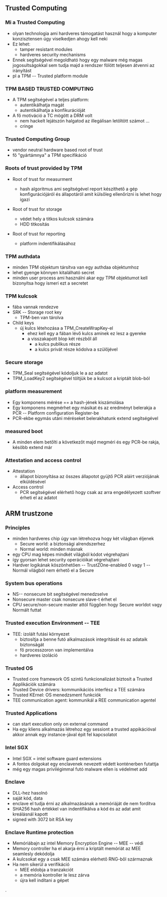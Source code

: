 ## Trusted Computing

### Mi a Trusted Computing
+ olyan technologia ami hardveres támogatást használ hogy a komputer konzisztensen úgy viselkedjen ahogy kell neki
+ Ez lehet:
  + tamper resistant modules
  + hardveres security mechanisms
+ Ennek segítségével megoldható hogy egy malware még magas jogosultságokkal sem tudja majd a rendszer fölött teljesen átvenni az irányítást
+ pl a TPM -- Trusted platform module

### TPM BASED TRUSTED COMPUTING
+ A TPM segítségével a teljes platform:
  + autentikálhatja magát
  + autentikálhatja a konfikurációját
+ A fő motiváció a TC mögött a DRM volt
  + nem hackelt lejátszón halgatod az illegálisan letöltött számot ...
  + cringe

### Trusted Computing Group
+ vendor neutral hardware based root of trust
+ fő "gyártámnya" a TPM specifikáció

### Roots of trust provided by TPM

+ Root of trust for measurment
  + hash algoritmus ami segítségével report készíthető a gép konfigurációjáról és állapotáról amit külsőleg ellenőrízni is lehet hogy igazi

+ Root of trust for storage
  + védet hely a titkos kulcsok számára
  + HDD titkosítás
+ Root of trust for reporting
  + platform indentifikálásához

### TPM authdata
+ minden TPM objektum társítva van egy authdaa objektumhoz
+ lehet gyenge könnyen kitalálható secret
+ minden user process ami használni akar egy TPM objektumot kell bizonyítsa hogy ismeri ezt a secretet

### TPM kulcsok
+ fába vannak rendezve
+ SRK -- Storage root key
  + TPM-ben van tárolva
+ Child keys
  + új kulcs létehozása a TPM_CreateWrapKey-el
    + ehez kell egy a fában lévő kulcs aminek ez lesz a gyereke
    + a visszakapott blop két részből áll
      + a kulcs publikus része
      + a kulcs privát része kódolva a szülőjével

### Secure storage
+ TPM_Seal segítségével kódoljuk le a az adatot
+ TPM_LoadKey2 segítségével töltjük be a kulcsot a kriptált blob-ból



### platform measurement
+ Egy komponens mérése == a hash-jének kiszámolása
+ Egy komponens megmérhet egy másikat és az eredményt belerakja a PCR -- Platform configuration Register-be
+ PCR-ekbe egymás utáni méréseket belerakhatunk extend segítségével

### measured boot
+ A minden elem betőlti a következőt majd megméri és egy PCR-be rakja, késöbb extend már

### Attestation and access control
+ Attestation
  + állapot bizonyítása az összes állapotot gyüjtő PCR aláírt verziójának elküldésével
+ Access control
  + PCR segítségével elérhető hogy csak az arra engedélyezett szoftver érheti el az adatot


## ARM trustzone

### Principles
+ minden hardveres chip úgy van létrehozva hogy két világban éljenek
  + Secure world: a biztonsági alrendszerhez
  + Normal world: minden másnak
+ egy CPU mag képes mindkét világból kódot végrehajtani
+ így gyorsan lehet security operációikat végrehajtani
+ Hardver logikának köszönhetően -- TrustZOne-enabled 0 vagy 1  -- Normál világból nem érhető el a Secure

### System bus operations
+ NS-- nonsecure bit segítségével menedzselve
+ Nonsecure master csak nonsecure slave-t érhet el
+ CPU secure/non-secure master attól függően hogy Secure worldot vagy Normált futtat

### Trusted execution Environment -- TEE
+ TEE: izolált futási környezet
  + biztosítja a benne futó alkalmazások integritását és az adataik biztonságát
  + fő processzoron van implementálva
  + hardveres izoláció

### Trusted OS
+ Trusted core framework OS szintű funkcionalizást biztosít a Trusted Applikációk számára
+ Trusted Device drivers: kommunikációs interfész a TEE számára
+ Trusted KErnel: OS menedzsment funkciók
+ TEE communication agent: kommunikál a REE communication agentel

### Trusted Applications
+ can start execution only on external command
+ Ha egy kliens alkalmazás létrehoz egy sessiont a trusted appikációval akkor annak egy instance-jával épít fel kapcsolatot

### Intel SGX
+ Intel SGX = intel software guard extensions
+ A fontos dolgokat egy enclavenek nevezett védett konténerben futattja
+ még egy magas privilégimmal futó malware ellen is védelmet add

### Enclave
+ DLL-hez hasolnó
+ saját kód, data
+ enclave el tudja érni az alkalmazásának a memóriáját de nem fordítva
+ SHA256 hash értékkel van indentifikálva a kód és az adat amit kreálásnál kapott
+ signed with 3072 bit RSA key

### Enclave Runtime protection
+ Memóriábajn az intel Memory Encryption Engine -- MEE -- védi
+ Memory controller ha el akarja érni a kriptált memóriát az MEE seamlesly dekódolja
+ A kulcsokat egy a csak MEE számára elérhető RNG-ből származnak
+ Ha nem sikerül a verifikáció
  + MEE eldobja a tranzakciót
  + a memória kontroller le lesz zárva
  + újra kell indítani a gépet
















.
